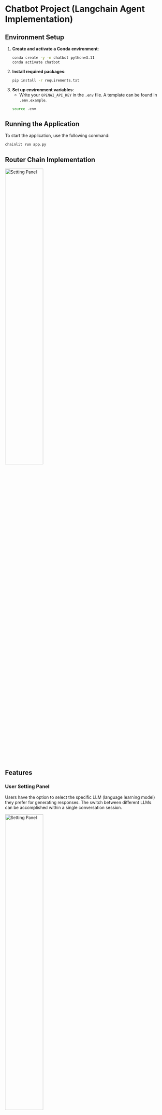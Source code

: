# Chatbot Project (Langchain Agent Implementation)

## Environment Setup
1. **Create and activate a Conda environment**:
    ```bash
    conda create -y -n chatbot python=3.11
    conda activate chatbot
    ```
2. **Install required packages**:
    ```bash
    pip install -r requirements.txt
    ```
3. **Set up environment variables**:
    - Write your `OPENAI_API_KEY` in the `.env` file. A template can be found in `.env.example`. 
    ```bash
    source .env
    ```
## Running the Application
To start the application, use the following command:

```bash
chainlit run app.py
```
## Router Chain Implementation
<img src="images/implementation.png" alt="Setting Panel" width="50%">

## Features

### User Setting Panel
Users have the option to select the specific LLM (language learning model) they prefer for generating responses. The switch between different LLMs can be accomplished within a single conversation session.

<img src="images/setting_panel.png" alt="Setting Panel" width="50%">


### QA with RAG
- **Various Information Source**: The chatbot can retrieve information from web pages, YouTube videos, and PDFs.
- **Source Display**: You can view the source of the information at the end of each answer.
- **LLM Model Identification**:  The specific LLM model utilized for generating the current response is indicated.
- **Router retriever**: Easy to adapt to different domains, as each domain can be equipped with a different retriever.

### Conversation Memory
- **Memory Management**: The chatbot is equipped with a conversation memory feature. If the memory exceeds 500 tokens, it is automatically summarized.

### Langsmith Evaluation

To evaluate model generation against human references or log outputs for specific test queries, use Langsmith.

1. Register an account at [Langsmith](https://smith.langchain.com/).
2. Add your `LANGCHAIN_API_KEY` to the `.env` file.
3. Execute the script with your dataset name: 
   ```bash
   python langsmith_tract.py --dataset_name <YOUR DATASET NAME>
   ```
4. Modify the data path in `langsmith_evaluation/config.toml` if necessary (e.g., path to a CSV file with question and answer pairs).
<img src="images/langsmith-correctness.png" alt="Langsmith" width="50%">

### Recording Human Feedback with Literal AI
Use Literal AI to record human feedback for each generated answer. Follow these steps:

1. Register an account at [Literal AI](https://cloud.getliteral.ai/).
2. Add your `LITERAL_API_KEY` to the `.env` file.
3. Once the `LITERAL_API_KEY` is added to your environment, run the command `chainlit run app.py`. You will see three new icons as shown in the image below, where you can leave feedback on the generated answers.

<img src="images/literal_ai_web.png" alt="Literal_AI_Web" width="50%">

4. Track this human feedback in your Literal AI account. You can also view the prompts or intermediate steps used to generate these answers.

<img src="images/literal_ai_backend.png" alt="Literal_AI_Web" width="50%">

### User Authentication and User Past Chat Setup

This guide details the steps for setting up user authentication in your application. Each authenticated user will have the ability to view their own past interactions with the chatbot.

1. Add your APP_LOGIN_USERNAME and APP_LOGIN_PASSWORD to the `.env` file.
2. Run the following command to create a secret which is essential for securing user sessions:
   ```bash
   chainlit create-secret
   ```
   Copy the outputted CHAINLIT_AUTH_SECRET and add it to your .env file
3. Once you launch your application, you will see a login authentication page
4. Login with your APP_LOGIN_USERNAME and APP_LOGIN_PASSWORD
5. Upon successful login, each user will be directed to a page displaying their personal chat history with the chatbot.

![Web Page](images/user_auth_past_chat.gif)


## Presentation

Below is a preview of the web interface for the chatbot:

![Web Page](images/present_web.gif)

## Configuration

To customize the chatbot according to your needs, define your configurations in the `config.toml` file.

